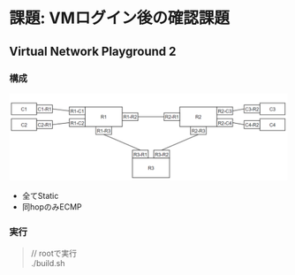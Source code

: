# 課題: VMログイン後の確認課題
## Virtual Network Playground 2

### 構成
![構成図](image01.png)
- 全てStatic
- 同hopのみECMP

### 実行
> // rootで実行    
> ./build.sh
